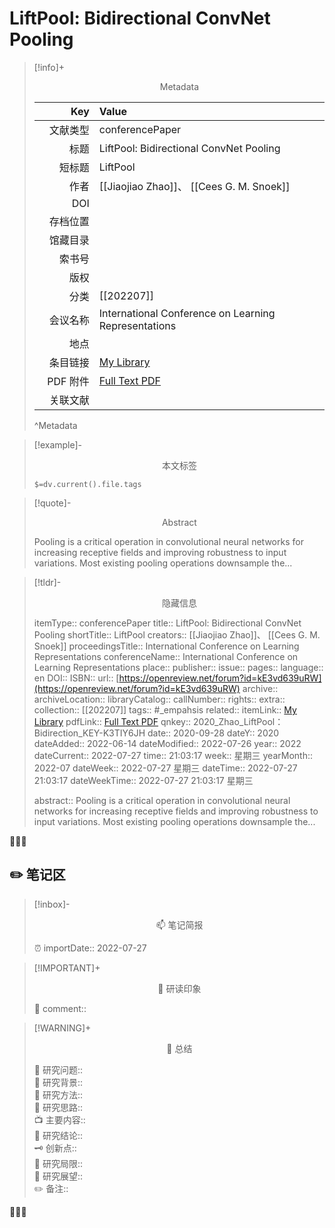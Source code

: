 # LiftPool: Bidirectional ConvNet Pooling
> [!info]+ <center>Metadata</center>
> 
> |<div style="width: 5em">Key</div>|Value|
> |--:|:--|
> |文献类型|conferencePaper|
> |标题|LiftPool: Bidirectional ConvNet Pooling|
> |短标题|LiftPool|
> |作者|[[Jiaojiao Zhao]]、 [[Cees G. M. Snoek]]|
> |DOI|[](https://doi.org/)|
> |存档位置||
> |馆藏目录||
> |索书号||
> |版权||
> |分类|[[202207]]|
> |会议名称|International Conference on Learning Representations|
> |地点||
> |条目链接|[My Library](zotero://select/library/items/K3TIY6JH)|
> |PDF 附件|[Full Text PDF](zotero://open-pdf/library/items/5SNF9T3F)|
> |关联文献||
> ^Metadata


> [!example]- <center>本文标签</center>
> 
> `$=dv.current().file.tags`


> [!quote]- <center>Abstract</center>
> 
> Pooling is a critical operation in convolutional neural networks for increasing receptive fields and improving robustness to input variations. Most existing pooling operations downsample the...


> [!tldr]- <center>隐藏信息</center>
> 
> itemType:: conferencePaper
> title:: LiftPool: Bidirectional ConvNet Pooling
> shortTitle:: LiftPool
> creators:: [[Jiaojiao Zhao]]、 [[Cees G. M. Snoek]]
> proceedingsTitle:: International Conference on Learning Representations
> conferenceName:: International Conference on Learning Representations
> place:: 
> publisher:: 
> issue:: 
> pages:: 
> language:: en
> DOI:: [](https://doi.org/)
> ISBN:: 
> url:: [https://openreview.net/forum?id=kE3vd639uRW](https://openreview.net/forum?id=kE3vd639uRW)
> archive:: 
> archiveLocation:: 
> libraryCatalog:: 
> callNumber:: 
> rights:: 
> extra:: 
> collection:: [[202207]]
> tags:: #_empahsis 
> related:: 
> itemLink:: [My Library](zotero://select/library/items/K3TIY6JH)
> pdfLink:: [Full Text PDF](zotero://open-pdf/library/items/5SNF9T3F)
> qnkey:: 2020_Zhao_LiftPool：Bidirection_KEY-K3TIY6JH
> date:: 2020-09-28
> dateY:: 2020
> dateAdded:: 2022-06-14
> dateModified:: 2022-07-26
> year:: 2022
> dateCurrent:: 2022-07-27
> time:: 21:03:17
> week:: 星期三
> yearMonth:: 2022-07
> dateWeek:: 2022-07-27 星期三
> dateTime:: 2022-07-27 21:03:17
> dateWeekTime:: 2022-07-27 21:03:17 星期三
> 
> abstract:: Pooling is a critical operation in convolutional neural networks for increasing receptive fields and improving robustness to input variations. Most existing pooling operations downsample the...


👣➿👣


## ✏️ 笔记区

>[!inbox]- <center>📫 笔记简报</center>
>
> ⏰ importDate:: 2022-07-27

> [!IMPORTANT]+ <center>🌱 研读印象</center>  
>
>📌 comment::  

> [!WARNING]+ <center>🐣 总结</center>  
>
>🎯 研究问题::  
🔎 研究背景::  
🚀 研究方法::  
🐔 研究思路::  
📺 主要内容::  
🎉 研究结论::  
🗝️ 创新点::  
💩 研究局限::  
🐾 研究展望::  
✏️ 备注::  


👣➿👣